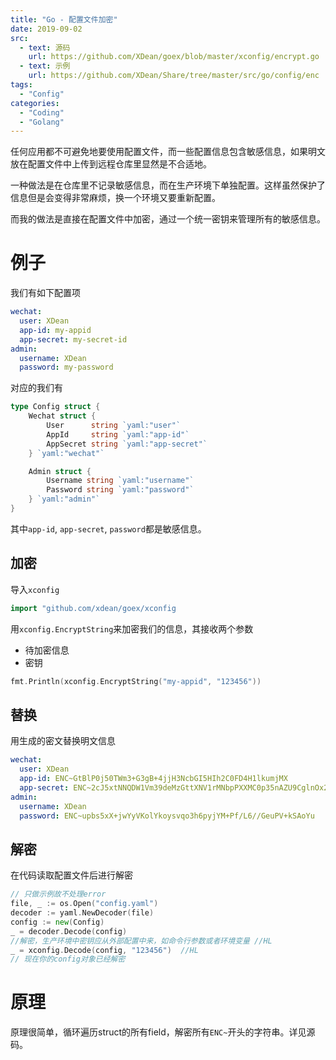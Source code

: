 ```yaml
---
title: "Go - 配置文件加密"
date: 2019-09-02
src:
  - text: 源码
    url: https://github.com/XDean/goex/blob/master/xconfig/encrypt.go
  - text: 示例
    url: https://github.com/XDean/Share/tree/master/src/go/config/enc
tags: 
  - "Config"
categories:
  - "Coding"
  - "Golang"
---
```


任何应用都不可避免地要使用配置文件，而一些配置信息包含敏感信息，如果明文放在配置文件中上传到远程仓库里显然是不合适地。

一种做法是在仓库里不记录敏感信息，而在生产环境下单独配置。这样虽然保护了信息但是会变得非常麻烦，换一个环境又要重新配置。

而我的做法是直接在配置文件中加密，通过一个统一密钥来管理所有的敏感信息。

# 例子

我们有如下配置项

```yaml
wechat:
  user: XDean
  app-id: my-appid
  app-secret: my-secret-id
admin:
  username: XDean
  password: my-password
```

对应的我们有

```go
type Config struct {
	Wechat struct {
		User      string `yaml:"user"`
		AppId     string `yaml:"app-id"`
		AppSecret string `yaml:"app-secret"`
	} `yaml:"wechat"`

	Admin struct {
		Username string `yaml:"username"`
		Password string `yaml:"password"`
	} `yaml:"admin"`
}
```

其中`app-id`, `app-secret`, `password`都是敏感信息。

## 加密

导入`xconfig`

```go
import "github.com/xdean/goex/xconfig
```

用`xconfig.EncryptString`来加密我们的信息，其接收两个参数

- 待加密信息
- 密钥

```go
fmt.Println(xconfig.EncryptString("my-appid", "123456"))
```

## 替换

用生成的密文替换明文信息

```yaml
wechat:
  user: XDean
  app-id: ENC~GtBlP0j50TWm3+G3gB+4jjH3NcbGI5HIh2C0FD4H1lkumjMX
  app-secret: ENC~2cJ5xtNNQDW1Vm39deMzGttXNV1rMNbpPXXMC0p35nAZU9CglnOx2w==
admin:
  username: XDean
  password: ENC~upbs5xX+jwYyVKolYkoysvqo3h6pyjYM+Pf/L6//GeuPV+kSAoYu  
```

## 解密

在代码读取配置文件后进行解密

```go
// 只做示例故不处理error
file, _ := os.Open("config.yaml")
decoder := yaml.NewDecoder(file)
config := new(Config)
_ = decoder.Decode(config)
//解密，生产环境中密钥应从外部配置中来，如命令行参数或者环境变量 //HL
_ = xconfig.Decode(config, "123456")  //HL
// 现在你的config对象已经解密
```

# 原理

原理很简单，循环遍历struct的所有field，解密所有`ENC~`开头的字符串。详见源码。